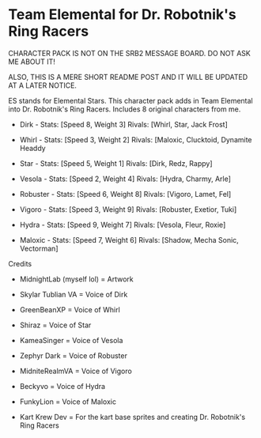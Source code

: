 # Team Elemental for Dr. Robotnik's Ring Racers

CHARACTER PACK IS NOT ON THE SRB2 MESSAGE BOARD. DO NOT ASK ME ABOUT IT!

ALSO, THIS IS A MERE SHORT README POST AND IT WILL BE UPDATED AT A LATER NOTICE.

ES stands for Elemental Stars. This character pack adds in Team Elemental into Dr. Robotnik's Ring Racers. Includes 8 original characters from me.

- Dirk -
Stats: [Speed 8, Weight 3]
Rivals: [Whirl, Star, Jack Frost]

- Whirl -
Stats: [Speed 3, Weight 2]
Rivals: [Maloxic, Clucktoid, Dynamite Headdy

- Star -
Stats: [Speed 5, Weight 1]
Rivals: [Dirk, Redz, Rappy]

- Vesola -
Stats: [Speed 2, Weight 4]
Rivals: [Hydra, Charmy, Arle]

- Robuster -
Stats: [Speed 6, Weight 8]
Rivals: [Vigoro, Lamet, Fel]

- Vigoro -
Stats: [Speed 3, Weight 9]
Rivals: [Robuster, Exetior, Tuki]

- Hydra -
Stats: [Speed 9, Weight 7]
Rivals: [Vesola, Fleur, Roxie]

- Maloxic -
Stats: [Speed 7, Weight 6]
Rivals: [Shadow, Mecha Sonic, Vectorman]


Credits


- MidnightLab (myself lol) = Artwork
  
- Skylar Tublian VA = Voice of Dirk
- GreenBeanXP = Voice of Whirl
- Shiraz = Voice of Star
- KameaSinger = Voice of Vesola
- Zephyr Dark = Voice of Robuster
- MidniteRealmVA = Voice of Vigoro
- Beckyvo = Voice of Hydra
- FunkyLion = Voice of Maloxic
  
- Kart Krew Dev = For the kart base sprites and creating Dr. Robotnik's Ring Racers

